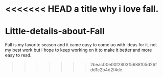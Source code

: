 <<<<<<< HEAD
a title why i love fall.
=======
# Little-details-about-Fall
Fall is my favorite season and it came easy to come uo with ideas for it.
not my best work but i hope to keep working on it to make it better and more easy to read.
>>>>>>> 2beac00e00f2803f5988f05d26fdd1c2b4d2f4de
